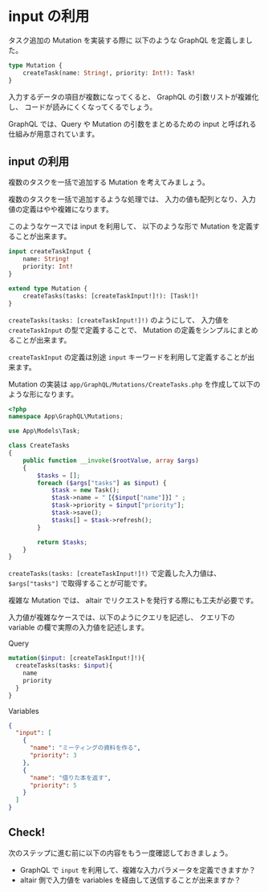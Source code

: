 # input の利用

タスク追加の Mutation を実装する際に 以下のような GraphQL を定義しました。

```graphql
type Mutation {
    createTask(name: String!, priority: Int!): Task!
}
```

入力するデータの項目が複数になってくると、 GraphQL の引数リストが複雑化し、
コードが読みにくくなってくるでしょう。

GraphQL では、Query や Mutation の引数をまとめるための 
input と呼ばれる仕組みが用意されています。

## input の利用

複数のタスクを一括で追加する Mutation を考えてみましょう。

複数のタスクを一括で追加するような処理では、
入力の値も配列となり、入力値の定義はやや複雑になります。

このようなケースでは input を利用して、
以下のような形で Mutation を定義することが出来ます。

```graphql
input createTaskInput {
    name: String!
    priority: Int!
}

extend type Mutation {
    createTasks(tasks: [createTaskInput!]!): [Task!]!
}
```

`createTasks(tasks: [createTaskInput!]!)` のようにして、
入力値を `createTaskInput` の型で定義することで、
Mutation の定義をシンプルにまとめることが出来ます。

`createTaskInput` の定義は別途 `input` キーワードを利用して定義することが出来ます。

Mutation の実装は `app/GraphQL/Mutations/CreateTasks.php` を作成して以下のような形になります。

```php
<?php
namespace App\GraphQL\Mutations;

use App\Models\Task;

class CreateTasks
{
    public function __invoke($rootValue, array $args)
    {
        $tasks = [];
        foreach ($args["tasks"] as $input) {
            $task = new Task();
            $task->name = "【{$input["name"]}】" ;
            $task->priority = $input["priority"];
            $task->save();
            $tasks[] = $task->refresh();
        }

        return $tasks;
    }
}
```

`createTasks(tasks: [createTaskInput!]!)` で定義した入力値は、
`$args["tasks"]` で取得することが可能です。

複雑な Mutation では、
altair でリクエストを発行する際にも工夫が必要です。

入力値が複雑なケースでは、以下のようにクエリを記述し、
クエリ下の variable の欄で実際の入力値を記述します。

Query 

```graphql
mutation($input: [createTaskInput!]!){
  createTasks(tasks: $input){
    name
    priority
  }
}
```

Variables

```json
{
  "input": [
    {
      "name": "ミーティングの資料を作る",
      "priority": 3
    },
    {
      "name": "借りた本を返す",
      "priority": 5
    }
  ]
}
```

## Check!

次のステップに進む前に以下の内容をもう一度確認しておきましょう。

- GraphQL で `input` を利用して、複雑な入力パラメータを定義できますか？
- altair 側で入力値を variables を経由して送信することが出来ますか？
